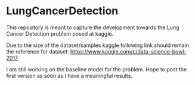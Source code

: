 # LungCancerDetection

This repository is meant to capture the development towards the Lung Cancer Detection problem posed at kaggle.

Due to the size of the dataset/samples kaggle following link should remain the reference for dataset:
https://www.kaggle.com/c/data-science-bowl-2017

I am still working on the baseline model for the problem. 
Hope to post the first version as soon as I have a meaningful results.
